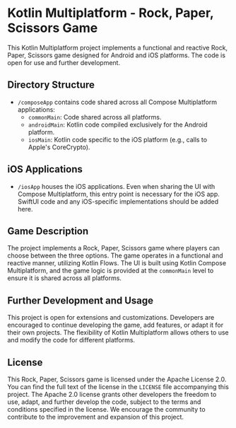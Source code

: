 # Kotlin Multiplatform - Rock, Paper, Scissors Game

This Kotlin Multiplatform project implements a functional and reactive Rock, Paper, Scissors game designed for Android and iOS platforms. The code is open for use and further development.

## Directory Structure

- `/composeApp` contains code shared across all Compose Multiplatform applications:
  - `commonMain`: Code shared across all platforms.
  - `androidMain`: Kotlin code compiled exclusively for the Android platform.
  - `iosMain`: Kotlin code specific to the iOS platform (e.g., calls to Apple's CoreCrypto).

## iOS Applications

- `/iosApp` houses the iOS applications. Even when sharing the UI with Compose Multiplatform, this entry point is necessary for the iOS app. SwiftUI code and any iOS-specific implementations should be added here.

## Game Description

The project implements a Rock, Paper, Scissors game where players can choose between the three options. The game operates in a functional and reactive manner, utilizing Kotlin Flows. The UI is built using Kotlin Compose Multiplatform, and the game logic is provided at the `commonMain` level to ensure it is shared across all platforms.

## Further Development and Usage

This project is open for extensions and customizations. Developers are encouraged to continue developing the game, add features, or adapt it for their own projects. The flexibility of Kotlin Multiplatform allows others to use and modify the code for different platforms.

## License

This Rock, Paper, Scissors game is licensed under the Apache License 2.0. You can find the full text of the license in the `LICENSE` file accompanying this project. The Apache 2.0 license grants other developers the freedom to use, adapt, and further develop the code, subject to the terms and conditions specified in the license. We encourage the community to contribute to the improvement and expansion of this project.
